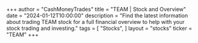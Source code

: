 +++
author = "CashMoneyTrades"
title = "TEAM | Stock and Overview"
date = "2024-01-12T10:00:00"
description = "Find the latest information about trading TEAM stock for a full financial overview to help with your stock trading and investing."
tags = [
   "Stocks",
]
layout = "stocks"
ticker = "TEAM"
+++
